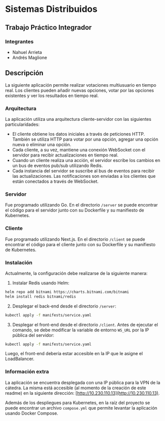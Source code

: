 # Sistemas Distribuidos
## Trabajo Práctico Integrador

### Integrantes
- Nahuel Arrieta
- Andrés Maglione

## Descripción
La siguiente aplicación permite realizar votaciones multiusuario en tiempo real. Los clientes pueden añadir nuevas opciones, votar por las opciones existentes y ver los resultados en tiempo real.

### Arquitectura
La aplicación utiliza una arquitectura cliente-servidor con las siguientes particularidades:
- El cliente obtiene los datos iniciales a través de peticiones HTTP. También se utiliza HTTP para votar por una opción, agregar una opción nueva o eliminar una opción.
- Cada cliente, a su vez, mantiene una conexión WebSocket con el servidor para recibir actualizaciones en tiempo real.
- Cuando un cliente realiza una acción, el servidor escribe los cambios en un bus de eventos pub/sub utilizando Redis.
- Cada instancia del servidor se suscribe al bus de eventos para recibir las actualizaciones. Las notificaciones son enviadas a los clientes que están conectados a través de WebSocket.

### Servidor
Fue programado utilizando Go. En el directorio `/server` se puede encontrar el código para el servidor junto con su Dockerfile y su manifiesto de Kubernetes.

### Cliente
Fue programado utilizando Next.js. En el directorio `/client` se puede encontrar el código para el cliente junto con su Dockerfile y su manifiesto de Kubernetes.

### Instalación
Actualmente, la configuración debe realizarse de la siguiente manera:
1. Instalar Redis usando Helm:
```bash
helm repo add bitnami https://charts.bitnami.com/bitnami
helm install redis bitnami/redis
```
2. Desplegar el back-end desde el directorio `/server`:
```bash
kubectl apply -f manifests/service.yaml
```

3. Desplegar el front-end desde el directorio `/client`. Antes de ejecutar el comando, se debe modificar la variable de entorno `WS_URL` por la IP pública del servidor:
```bash
kubectl apply -f manifests/service.yaml
```

Luego, el front-end debería estar accesible en la IP que le asigne el LoadBalancer.

### Información extra
La aplicación se encuentra desplegada con una IP pública para la VPN de la cátedra. La misma está accesible (al momento de la creación de este readme) en la siguiente dirección: [http://10.230.110.13](http://10.230.110.13).

Además de los despliegues para Kubernetes, en la raíz del proyecto se puede encontrar un archivo `compose.yml` que permite levantar la aplicación usando Docker Compose.

